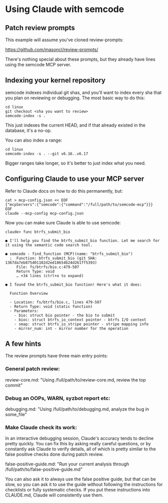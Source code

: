 # Using Claude with semcode

## Patch review prompts

This example will assume you've cloned review-prompts:

https://github.com/masoncl/review-prompts/

There's nothing special about these prompts, but they already have lines using
the semcode MCP server.

## Indexing your kernel repository

semcode indexes individual git shas, and you'll want to index every sha that
you plan on reviewing or debugging.  The most basic way to do this:

```
cd linux
git checkout <sha you want to review>
semcode-index -s .
```

This just indexes the current HEAD, and if that already existed in the database,
it's a no-op.

You can also index a range:
```
cd linux
semcode-index -s . --git v6.16..v6.17
```

Bigger ranges take longer, so it's better to just index what you need.

## Configuring Claude to use your MCP server

Refer to Claude docs on how to do this permanently, but:

```
cat > mcp-config.json << EOF
{"mcpServers":{"semcode":{"command":"/full/path/to/semcode-mcp"}}}
EOF
claude --mcp-config mcp-config.json
```

Now you can make sure Claude is able to use semcode:

```
claude> func btrfs_submit_bio

● I'll help you find the btrfs_submit_bio function. Let me search for it using the semantic code search tool.

● semcode - find_function (MCP)(name: "btrfs_submit_bio")
  ⎿  Function: btrfs_submit_bio (git SHA: 1367da7eb875d01102d2ed18654b24d261ff5393)
     File: fs/btrfs/bio.c:479-507
     Return Type: void
     … +34 lines (ctrl+o to expand)

● I found the btrfs_submit_bio function! Here's what it does:

  Function Overview

  - Location: fs/btrfs/bio.c, lines 479-507
  - Return Type: void (static function)
  - Parameters:
    - bio: struct bio pointer - the bio to submit
    - bioc: struct btrfs_io_context pointer - btrfs I/O context
    - smap: struct btrfs_io_stripe pointer - stripe mapping info
    - mirror_num: int - mirror number for the operation
```

## A few hints

The review prompts have three main entry points:

### General patch review:

review-core.md: "Using /full/path/to/review-core.md, review the top commit"

### Debug an OOPs, WARN, syzbot report etc:

debugging.md: "Using /full/path/to/debugging.md, analyze the bug in some_file"

### Make Claude check its work:

In an interactive debugging session, Claude's accuracy tends to decline
pretty quickly.  You can fix this by asking really careful questions, or
by constantly ask Claude to verify details, all of which is pretty similar
to the false positive checks done during patch review.

false-positive-guide.md: "Run your current analysis through /full/path/to/false-positive-guide.md"

You can also ask it to always use the false positive guide, but that can
be slow, so you can ask it to use the guide without following the instructions
for checklists or fully systematic checks.  If you put these instructions
into CLAUDE.md, Claude will consistently use them.
